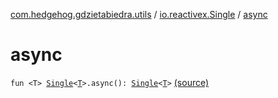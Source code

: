[com.hedgehog.gdzietabiedra.utils](../index.md) / [io.reactivex.Single](index.md) / [async](./async.md)

# async

`fun <T> `[`Single`](http://reactivex.io/RxJava/javadoc/io/reactivex/Single.html)`<`[`T`](async.md#T)`>.async(): `[`Single`](http://reactivex.io/RxJava/javadoc/io/reactivex/Single.html)`<`[`T`](async.md#T)`>` [(source)](https://github.com/asvid/GdzieTaBiedra/tree/master/app/src/main/java/com/hedgehog/gdzietabiedra/utils/RxUtils.kt#L29)